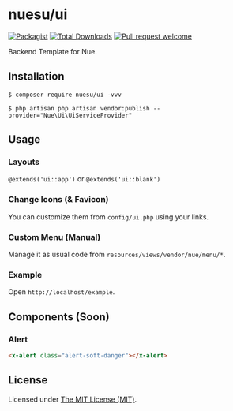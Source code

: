 nuesu/ui
========

[![Packagist](https://img.shields.io/packagist/l/nuesu/ui.svg?maxAge=2592000)](https://packagist.org/packages/nuesu/ui)
[![Total Downloads](https://img.shields.io/packagist/dt/nuesu/ui.svg?style=flat-square)](https://packagist.org/packages/nuesu/ui)
[![Pull request welcome](https://img.shields.io/badge/pr-welcome-green.svg?style=flat-square)]()

Backend Template for Nue.

## Installation

```
$ composer require nuesu/ui -vvv

$ php artisan php artisan vendor:publish --provider="Nue\Ui\UiServiceProvider"
```

## Usage

### Layouts
`@extends('ui::app')` or `@extends('ui::blank')`

### Change Icons (& Favicon)
You can customize them from `config/ui.php` using your links.

### Custom Menu (Manual)
Manage it as usual code from `resources/views/vendor/nue/menu/*`.

### Example

Open `http://localhost/example`.

## Components (Soon)

### Alert
```html
<x-alert class="alert-soft-danger"></x-alert>
```

License
------------
Licensed under [The MIT License (MIT)](LICENSE).